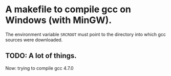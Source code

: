 # A makefile to compile gcc on Windows (with MinGW).

The environment variable `SRCROOT` must point to the directory into which gcc sources were downloaded.

## TODO: A lot of things.

Now: trying to compile gcc 4.7.0
